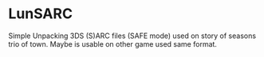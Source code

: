 # LunSARC
Simple Unpacking 3DS (S)ARC files (SAFE mode) used on story of seasons trio of town. Maybe is usable on other game used same format.
